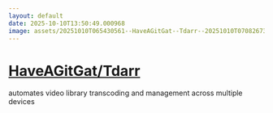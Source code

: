 ```yaml
---
layout: default
date: 2025-10-10T13:50:49.000968
image: assets/20251010T065430561--HaveAGitGat--Tdarr--20251010T070826732--cropped.png
---
```


# [HaveAGitGat/Tdarr](https://github.com/HaveAGitGat/Tdarr)

automates video library transcoding and management across multiple devices
